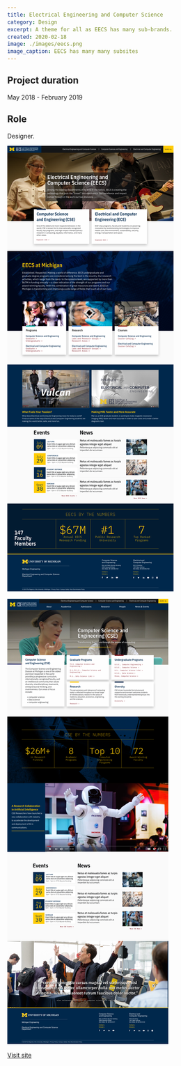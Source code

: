 ```yaml
---
title: Electrical Engineering and Computer Science
category: Design
excerpt: A theme for all as EECS has many sub-brands.
created: 2020-02-18
image: ./images/eecs.png
image_caption: EECS has many many subsites
---
```

## Project duration

May 2018 - February 2019

## Role

Designer.

![Home page of EECS](./images/eecs-home.jpg)

![EECS division page](./images/eecs-division.jpg)

[Visit site](https://eecs.engin.umich.edu/)